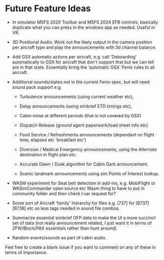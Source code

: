 # Future Feature Ideas

- In simulator MSFS 2020 Toolbar and MSFS 2024 EFB controls, basically duplicate what you can press in the windows app as needed. Useful in VR.

- 3D Positional Audio. Work out the likely output in the camera position per aircraft type and play the announcements with 3d channel balance.

- Add GSX automatic actions per aircraft, e.g. call 'Deboarding' automatically to GSX for aircraft that don't support that but we can tell are in that state. Essentially bring the 'automatic GSX' Fenix rules to all aircraft.

- Additional sounds/states not in the current Fenix spec, but will need sound pack support e.g.

  - Turbulence announcements (using current weather etc),

  - Delay announcements (using simbrief ETD timings etc),

  - Cabin noise at different periods (that is not covered by GSX)

  - Dispatch Release (ground agent paperwork/load sheet info etc)

  - Food Service / Refreshments announcements (dependant on flight time, elapsed etc 'breakfast etc')

  - Diversion / Medical Emergency announcements, using the Alternate destination in flight plan etc.

  - Accurate Dawn / Dusk algorithm for Cabin Dark announcement.

  - Scenic landmark announcements using sim Points of Interest lookup.

- WASM experiment for Seat belt detection in add-ins, e.g. MobiFlight or WASimCommander open source etc
  Wasm thing to have to put in community folder and then check l:var request for?

- Some sort of Aircraft 'family' hierarchy for files e.g. [737] for [B737] [B738] etc so less tags needed in sound file combos.

- Summarize essential simbrief OFP data to make the UI a more succinct set of data (not really announcement related, I just want it in terms of ZFW/Block/PAX essentials rather than hunt around).

- Random events/sounds as part of cabin audio.

Feel free to create a blank issue if you want to comment on any of these in terms of importance.
